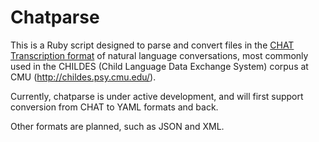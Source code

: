 Chatparse
==========

This is a Ruby script designed to parse and convert files in the [CHAT
Transcription format](http://childes.talkbank.org/manuals/CHAT.pdf) of natural
language conversations, most commonly used in the CHILDES (Child Language Data
Exchange System) corpus at CMU (http://childes.psy.cmu.edu/).

Currently, chatparse is under active development, and will first support
conversion from CHAT to YAML formats and back.

Other formats are planned, such as JSON and XML.
